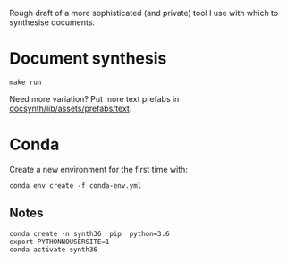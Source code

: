 Rough draft of a more sophisticated (and private) tool I use with which to synthesise documents.

# Document synthesis

    make run

Need more variation? Put more text prefabs in [docsynth/lib/assets/prefabs/text](docsynth/lib/assets/prefabs/text).

# Conda

Create a new environment for the first time with:

    conda env create -f conda-env.yml


## Notes

```
conda create -n synth36  pip  python=3.6
export PYTHONNOUSERSITE=1
conda activate synth36
```


